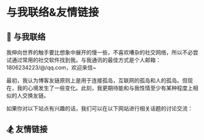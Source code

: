 # 与我联络&友情链接

## <spark>💌 与我联络</spark>

我伸向世界的触手要比想象中展开的慢一些，不喜欢嘈杂的社交网络，所以不必尝试通过常用的社交软件找到我。与我通讯的最佳方式是个人邮箱：1806234223/@/qq.com，欢迎来信~

最初，我认为博客友链原则上是用于连接孤岛，互联网的孤岛和人的孤岛。但现在，我的心境发生了一些变化。此刻，我更期待能和与我性情至少有某种程度上相似的人交换友链。

如果你对以下站点有兴趣的话，我们可以在以下网站进行相关话题的讨论交流：

<Background-Netease>
  <FriendLink
    img="https://cdn.jsdelivr.net/gh/Lionad-Morotar/blog-cdn/image/icons/netease.jpg"
    src="https://music.163.com/#/user/home?id=64236446"
    name="网易云音药"
    achieve="云音药有保留一些我的吉他翻弹音频，和旧战场信息 🥃"
    :nofollow="true"
    :hoverTrigger="true"
  />
</Background-Netease>

<Background-Douban>
  <FriendLink
    img="https://cdn.jsdelivr.net/gh/Lionad-Morotar/blog-cdn/image/icons/douban.jpg"
    src="https://www.douban.com/people/lionad/"
    name="豆瓣"
    achieve="如果你也喜爱影音书籍的话，在豆瓣可以看到我的最新动态 📕"
    :nofollow="true"
    :hoverTrigger="true"
  />
</Background-Douban>

<FriendLink
  img="https://cdn.jsdelivr.net/gh/Lionad-Morotar/blog-cdn/image/icons/github.svg"
  src="https://github.com/Lionad-Morotar"
  name="Github"
  achieve="Github 存有本博客的源码及其它一些也许意思的东西 💻"
  :nofollow="true"
/>

## <spark>🏂 友情链接</spark>

<FriendLinks>
  <FriendLink
    img="https://cdn.jsdelivr.net/gh/Lionad-Morotar/blog-cdn/image/friends/Cheese.jpg"
    src="https://vensing.com/"
    name="Cheese"
    achieve="有梦想，也有忧伤和理想 🌻"
  />
  <FriendLink
    img="https://cdn.jsdelivr.net/gh/Lionad-Morotar/blog-cdn/image/friends/Raptazure.png"
    src="https://raptazure.github.io"
    name="Raptazure"
    achieve="在个人网站里记日记的少女 (大雾 🎉"
  />
  <FriendLink
    img="https://cdn.jsdelivr.net/gh/Lionad-Morotar/blog-cdn/image/friends/Renwangyu.jpg"
    src="https://blog.renwangyu.com/"
    name="Renwangyu"
    achieve="保持童心的80后程序猿大叔 😀"
  />
  <FriendLink
    img="https://cdn.jsdelivr.net/gh/Lionad-Morotar/blog-cdn/image/friends/Kicoe.jpg"
    src="https://www.kicoe.com/"
    name="Kicoe"
    achieve="和 Roki 一样在学习 go 语言的老弟 🌐"
  />
  <FriendLink
    img="https://cdn.jsdelivr.net/gh/Lionad-Morotar/blog-cdn/image/friends/Roki.jpg"
    src="https://blog.weekii.cn/"
    name="Roki"
    achieve="Roki 玩塔科夫玩到半夜三点 🕒"
  />
  <!-- <FriendLink
    img="https://cdn.jsdelivr.net/gh/Lionad-Morotar/blog-cdn/image/friends/Deeruby.jpg"
    src="https://deeruby.com"
    name="Deeruby"
    achieve="易骏的博客 🍺"
  /> -->
  <FriendLink
    img="https://cdn.jsdelivr.net/gh/Lionad-Morotar/blog-cdn/image/friends/Wrath.png"
    src="https://wrath.cc"
    name="Wrath"
    achieve="有一部漂亮的索尼手机 📱"
  />
</FriendLinks>